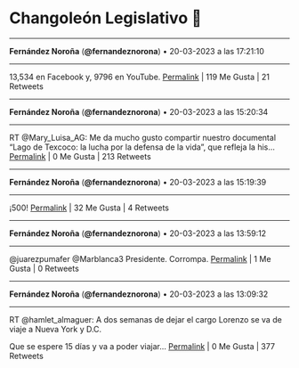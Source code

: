 # Changoleón Legislativo 🙈
*****
**Fernández Noroña** (**@fernandeznorona**) • 20-03-2023 a las 17:21:10
*****
13,534 en Facebook y, 9796 en YouTube.
[Permalink](https://twitter.com/fernandeznorona/status/1637987681698304002) | 119 Me Gusta | 21 Retweets
*****
**Fernández Noroña** (**@fernandeznorona**) • 20-03-2023 a las 15:20:34
*****
RT @Mary_Luisa_AG: Me da mucho gusto compartir nuestro documental “Lago de Texcoco: la lucha por la defensa de la vida”, que refleja la his…
[Permalink](https://twitter.com/fernandeznorona/status/1637957332456943618) | 0 Me Gusta | 213 Retweets
*****
**Fernández Noroña** (**@fernandeznorona**) • 20-03-2023 a las 15:19:39
*****
¡500!
[Permalink](https://twitter.com/fernandeznorona/status/1637957103233925121) | 32 Me Gusta | 4 Retweets
*****
**Fernández Noroña** (**@fernandeznorona**) • 20-03-2023 a las 13:59:12
*****
@juarezpumafer @Marblanca3 Presidente. Corrompa.
[Permalink](https://twitter.com/fernandeznorona/status/1637936856905162752) | 1 Me Gusta | 0 Retweets
*****
**Fernández Noroña** (**@fernandeznorona**) • 20-03-2023 a las 13:09:32
*****
RT @hamlet_almaguer: A dos semanas de dejar el cargo Lorenzo se va de viaje a Nueva York y D.C.


Que se espere 15 días y va a poder viajar…
[Permalink](https://twitter.com/fernandeznorona/status/1637924356914311168) | 0 Me Gusta | 377 Retweets